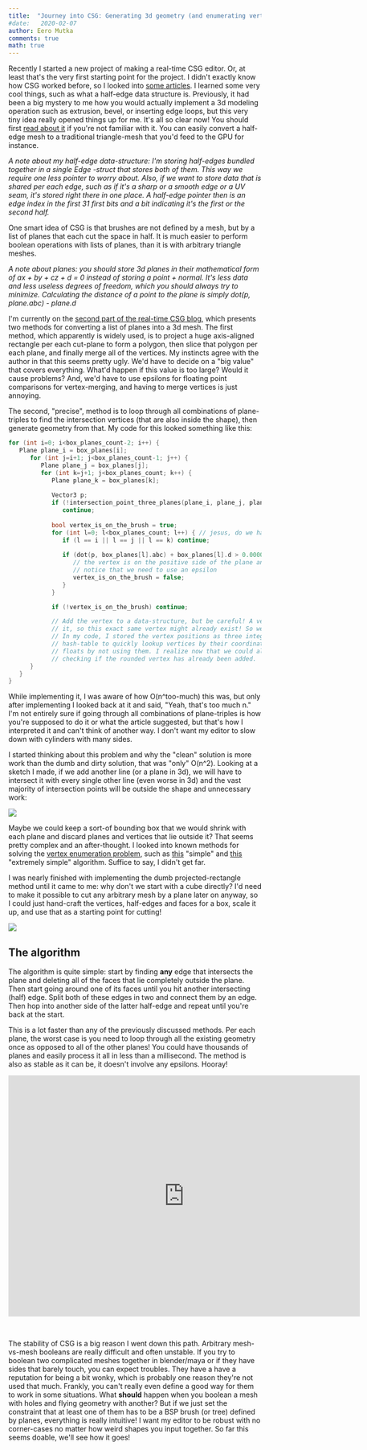 ```yaml
---
title:  "Journey into CSG: Generating 3d geometry (and enumerating vertices) from a list of planes"
#date:   2020-02-07
author: Eero Mutka
comments: true
math: true
---
```


Recently I started a new project of making a real-time CSG editor. Or, at least that's the very first starting point for the project. I didn't exactly know how CSG worked before, so I looked into [some articles](http://sandervanrossen.blogspot.com/2009/12/realtime-csg-part-1.html). I learned some very cool things, such as what a half-edge data structure is. Previously, it had been a big mystery to me how you would actually implement a 3d modeling operation such as extrusion, bevel, or inserting edge loops, but this very tiny idea really opened things up for me. It's all so clear now! You should first [read about it](https://www.flipcode.com/archives/The_Half-Edge_Data_Structure.shtml) if you're not familiar with it. You can easily convert a half-edge mesh to a traditional triangle-mesh that you'd feed to the GPU for instance.

<!--more-->

*A note about my half-edge data-structure: I'm storing half-edges bundled together in a single Edge -struct that stores both of them. This way we require one less pointer to worry about. Also, if we want to store data that is shared per each edge, such as if it's a sharp or a smooth edge or a UV seam, it's stored right there in one place. A half-edge pointer then is an edge index in the first 31 first bits and a bit indicating it's the first or the second half.*


One smart idea of CSG is that brushes are not defined by a mesh, but by a list of planes that each cut the space in half. It is much easier to perform boolean operations with lists of planes, than it is with arbitrary triangle meshes.


*A note about planes: you should store 3d planes in their mathematical form of  ax + by + cz + d = 0  instead of storing a point + normal. It's less data and less useless degrees of freedom, which you should always try to minimize. Calculating the distance of a point to the plane is simply  dot(p, plane.abc) - plane.d*


I'm currently on the [second part of the real-time CSG blog](http://sandervanrossen.blogspot.com/2009/12/realtime-csg-part-2.html), which presents two methods for converting a list of planes into a 3d mesh. The first method, which apparently is widely used, is to project a huge axis-aligned rectangle per each cut-plane to form a polygon, then slice that polygon per each plane, and finally merge all of the vertices. My instincts agree with the author in that this seems pretty ugly. We'd have to decide on a "big value" that covers everything. What'd happen if this value is too large? Would it cause problems? And, we'd have to use epsilons for floating point comparisons for vertex-merging, and having to merge vertices is just annoying.

The second, "precise", method is to loop through all combinations of plane-triples to find the intersection vertices (that are also inside the shape), then generate geometry from that. My code for this looked something like this:

```c++
for (int i=0; i<box_planes_count-2; i++) {
   Plane plane_i = box_planes[i];
      for (int j=i+1; j<box_planes_count-1; j++) {
         Plane plane_j = box_planes[j];
         for (int k=j+1; j<box_planes_count; k++) {
            Plane plane_k = box_planes[k];
            
            Vector3 p;
            if (!intersection_point_three_planes(plane_i, plane_j, plane_k, &p))
               continue;
            
            bool vertex_is_on_the_brush = true;
            for (int l=0; l<box_planes_count; l++) { // jesus, do we have to go through it all AGAIN?
               if (l == i || l == j || l == k) continue;
               
               if (dot(p, box_planes[l].abc) + box_planes[l].d > 0.000001) {
                  // the vertex is on the positive side of the plane and thus outside the brush
                  // notice that we need to use an epsilon
                  vertex_is_on_the_brush = false;
               }
            }

            if (!vertex_is_on_the_brush) continue;

            // Add the vertex to a data-structure, but be careful! A vertex can have more than three faces surrounding
            // it, so this exact same vertex might already exist! So we need some sort of vertex merging code anyway.
            // In my code, I stored the vertex positions as three integers, so I could hash the coordinate and use a
            // hash-table to quickly lookup vertices by their coordinates. We'd also naturally get rid of issues with
            // floats by not using them. I realize now that we could also get rid of our previous epsilon by first
            // checking if the rounded vertex has already been added.
      }
   }
}
```

While implementing it, I was aware of how O(n^too-much) this was, but only after implementing I looked back at it and said, "Yeah, that's too much n." I'm not entirely sure if going through all combinations of plane-triples is how you're supposed to do it or what the article suggested, but that's how I interpreted it and can't think of another way. I don't want my editor to slow down with cylinders with many sides.

I started thinking about this problem and why the "clean" solution is more work than the dumb and dirty solution, that was "only" O(n^2). Looking at a sketch I made, if we add another line (or a plane in 3d), we will have to intersect it with every single other line (even worse in 3d) and the vast majority of intersection points will be outside the shape and unnecessary work:

<img src="{{site.baseurl}}/assets/lots_of_verts.png">

Maybe we could keep a sort-of bounding box that we would shrink with each plane and discard planes and vertices that lie outside it? That seems pretty complex and an after-thought. I looked into known methods for solving the [vertex enumeration problem](https://en.wikipedia.org/wiki/Vertex_enumeration_problem), such as [this](https://link.springer.com/chapter/10.1007/3-540-61576-8_77) "simple" and [this](http://cgm.cs.mcgill.ca/~avis/doc/avis/AF92b.pdf) "extremely simple" algorithm. Suffice to say, I didn't get far.

I was nearly finished with implementing the dumb projected-rectangle method until it came to me: why don't we start with a cube directly? I'd need to make it possible to cut any arbitrary mesh by a plane later on anyway, so I could just hand-craft the vertices, half-edges and faces for a box, scale it up, and use that as a starting point for cutting!

<img src="{{site.baseurl}}/assets/cube_half_edge_ref.png">

## The algorithm

The algorithm is quite simple: start by finding **any** edge that intersects the plane and deleting all of the faces that lie completely outside the plane. Then start going around one of its faces until you hit another intersecting (half) edge. Split both of these edges in two and connect them by an edge. Then hop into another side of the latter half-edge and repeat until you're back at the start.

This is a lot faster than any of the previously discussed methods. Per each plane, the worst case is you need to loop through all the existing geometry once as opposed to all of the other planes! You could have thousands of planes and easily process it all in less than a millisecond. The method is also as stable as it can be, it doesn't involve any epsilons. Hooray!

<iframe width="700" height="480" src="https://youtu.be/EghUcSJ1qrg" frameborder="0" allowfullscreen></iframe>
<p><br></p>

The stability of CSG is a big reason I went down this path. Arbitrary mesh-vs-mesh booleans are really difficult and often unstable. If you try to boolean two complicated meshes together in blender/maya or if they have sides that barely touch, you can expect troubles. They have a have a reputation for being a bit wonky, which is probably one reason they're not used that much. Frankly, you can't really even define a good way for them to work in some situations. What **should** happen when you boolean a mesh with holes and flying geometry with another? But if we just set the constraint that at least one of them has to be a BSP brush (or tree) defined by planes, everything is really intuitive! I want my editor to be robust with no corner-cases no matter how weird shapes you input together. So far this seems doable, we'll see how it goes!